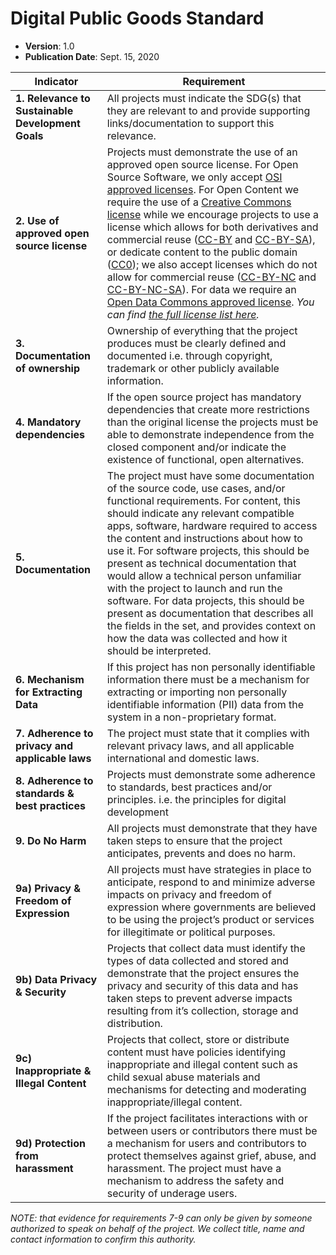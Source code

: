 # Digital Public Goods Standard

* **Version**: 1.0
* **Publication Date**: Sept. 15, 2020


Indicator |	Requirement
--- | ---
**1. Relevance to Sustainable Development Goals** |	All projects must indicate the SDG(s) that they are relevant to and provide supporting links/documentation to support this relevance. 
**2. Use of approved open source license** |	Projects must demonstrate the use of an approved open source license. For Open Source Software, we only accept [OSI approved licenses](https://opensource.org/licenses). For Open Content we require the use of a [Creative Commons license](https://creativecommons.org/licenses/) while we encourage projects to use a license which allows for both derivatives and commercial reuse ([CC-BY](https://creativecommons.org/licenses/by/4.0/) and [CC-BY-SA](https://creativecommons.org/licenses/by-sa/4.0/)), or dedicate content to the public domain ([CC0](https://creativecommons.org/choose/zero/)); we also accept licenses which do not allow for commercial reuse ([CC-BY-NC](https://creativecommons.org/licenses/by-nc/4.0/) and [CC-BY-NC-SA](https://creativecommons.org/licenses/by-nc-sa/4.0/)). For data we require an [Open Data Commons approved license](https://opendefinition.org/licenses/).  *You can find [the full license list here](https://github.com/unicef/publicgoods-candidates/blob/master/docs/licenses.md).*
**3. Documentation of ownership** |	Ownership of everything that the project produces must be clearly defined and documented i.e. through copyright, trademark or other publicly available information.
**4. Mandatory dependencies** |	If the open source project has mandatory dependencies that create more restrictions than the original license the projects must be able to demonstrate independence from the closed component and/or indicate the existence of functional, open alternatives.
**5. Documentation** |	The project must have some documentation of the source code, use cases, and/or functional requirements. For content, this should indicate any relevant compatible apps, software, hardware required to access the content and instructions about how to use it. For software projects, this should be present as technical documentation that would allow a technical person unfamiliar with the project to  launch and run the software. For data projects, this should be present as documentation that describes all the fields in the set, and provides context on how the data was collected and how it should be interpreted.
**6. Mechanism for Extracting Data** |	If this project has non personally identifiable information there must be a mechanism for extracting or importing non personally identifiable information (PII) data from the system in a non-proprietary format.
**7. Adherence to privacy and applicable laws** |	The project must state that it complies with relevant privacy laws, and all applicable international and domestic laws.
**8. Adherence to standards & best practices** |	Projects must demonstrate some adherence to standards, best practices and/or principles. i.e. the principles for digital development
**9. Do No Harm** | 	All projects must demonstrate that they have taken steps to ensure that the project anticipates, prevents and does no harm. 
**9a) Privacy & Freedom of Expression** |	All projects must have strategies in place to anticipate, respond to and minimize adverse impacts on privacy and freedom of expression where governments are believed to be using the project’s product or services for illegitimate or political purposes.
**9b) Data Privacy & Security** |	Projects that collect data must identify the types of data collected and stored and demonstrate that the project ensures the privacy and security of this data and has taken steps to prevent adverse impacts resulting from it’s collection, storage and distribution.
**9c) Inappropriate & Illegal Content** |	Projects that collect, store or distribute content must have policies identifying inappropriate and illegal content such as child sexual abuse materials and mechanisms for detecting and moderating inappropriate/illegal content.
**9d) Protection from harassment** |	If the project facilitates interactions with or between users or contributors there must be a mechanism for users and contributors to protect themselves against grief, abuse, and harassment. The project must have a mechanism to address the safety and security of underage users.

*NOTE: that evidence for requirements 7-9 can only be given by someone authorized to speak on behalf of the project. We collect title, name and contact information to confirm this authority.*
